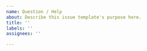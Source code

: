 ```yaml
---
name: Question / Help
about: Describe this issue template's purpose here.
title: ''
labels: ''
assignees: ''

---
```



